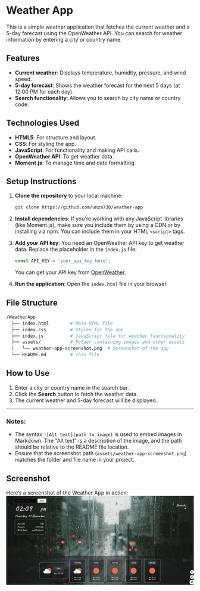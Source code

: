 # Weather App

This is a simple weather application that fetches the current weather and a 5-day forecast using the OpenWeather API. You can search for weather information by entering a city or country name.

## Features
- **Current weather**: Displays temperature, humidity, pressure, and wind speed.
- **5-day forecast**: Shows the weather forecast for the next 5 days (at 12:00 PM for each day).
- **Search functionality**: Allows you to search by city name or country code.

## Technologies Used
- **HTML5**: For structure and layout.
- **CSS**: For styling the app.
- **JavaScript**: For functionality and making API calls.
- **OpenWeather API**: To get weather data.
- **Moment.js**: To manage time and date formatting.


## Setup Instructions

1. **Clone the repository** to your local machine:
   ```bash
   git clone https://github.com/unza730/weather-app
   ```

2. **Install dependencies**: If you're working with any JavaScript libraries (like Moment.js), make sure you include them by using a CDN or by installing via npm. You can include them in your HTML `<script>` tags.

3. **Add your API key**: You need an OpenWeather API key to get weather data. Replace the placeholder in the `index.js` file:
   ```javascript
   const API_KEY = 'your_api_key_here';
   ```
   You can get your API key from [OpenWeather](https://openweathermap.org/).

4. **Run the application**: Open the `index.html` file in your browser.

## File Structure
```bash
/WeatherApp
  ├── index.html        # Main HTML file
  ├── index.css         # Styles for the app
  ├── index.js          # JavaScript file for weather functionality
  ├── assets/           # Folder containing images and other assets
  │   └── weather-app-screenshot.png  # Screenshot of the app
  └── README.md         # This file
```

## How to Use
1. Enter a city or country name in the search bar.
2. Click the **Search** button to fetch the weather data.
3. The current weather and 5-day forecast will be displayed.

---

### Notes:
- The syntax `![Alt text](path_to_image)` is used to embed images in Markdown. The "Alt text" is a description of the image, and the path should be relative to the README file location.
- Ensure that the screenshot path (`assets/weather-app-screenshot.png`) matches the folder and file name in your project.

## Screenshot
Here’s a screenshot of the Weather App in action:
![alt text](image.png)